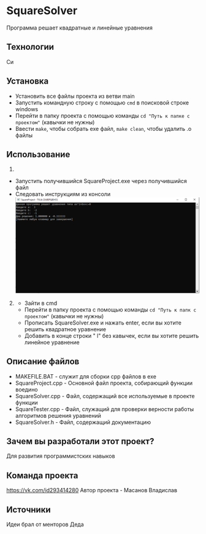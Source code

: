 # SquareSolver
Программа решает квадратные и линейные уравнения


## Технологии
Си

## Установка
- Установить все файлы проекта из ветви main
- Запустить командную строку с помощью `cmd` в поисковой строке windows
- Перейти в папку проекта с помощью команды `cd "Путь к папке с проектом"` (кавычки не нужны)
- Ввести `make`, чтобы собрать exe файл, `make clean`, чтобы удалить .o файлы

## Использование
1)
- Запустить получившийся SquareProject.exe через получившийся файл
- Следовать инструкциям из консоли
![Иллюстрация к проекту](https://github.com/IpadikVUZ/Kvadrat/blob/main/preview.png)

2) - Зайти в cmd
   - Перейти в папку проекта с помощью команды `cd "Путь к папк с проектом"` (кавычки не нужны)
   - Прописать SquareSolver.exe и нажать enter, если вы хотите решить квадратное уравнение
   - Добавить в конце строки " l" без кавычек, если вы хотите решить линейное уравнение

## Описание файлов
- MAKEFILE.BAT - служит для сборки cpp файлов в exe
- SquareProject.cpp - Основной файл проекта, собирающий функции воедино
- SquareSolver.cpp - Файл, содержащий все используемые в проекте функции
- SquareTester.cpp - Файл, служащий для проверки верности работы алгоритмов решения уравнений
- SquareSolver.h - Файл, содержащий документацию

## Зачем вы разработали этот проект?
Для развития программистских навыков

## Команда проекта
https://vk.com/id293414280 Автор проекта - Масанов Владислав

## Источники
Идеи брал от менторов Деда
